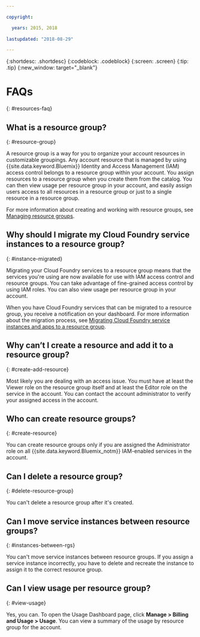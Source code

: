```yaml
---

copyright:

  years: 2015, 2018
  
lastupdated: "2018-08-29"

---
```



{:shortdesc: .shortdesc}
{:codeblock: .codeblock}
{:screen: .screen}
{:tip: .tip}
{:new_window: target="_blank"}


# FAQs
{: #resources-faq}

## What is a resource group?
{: #resource-group}

A resource group is a way for you to organize your account resources in customizable groupings. Any account resource that is managed by using {{site.data.keyword.Bluemix}} Identity and Access Management (IAM) access control belongs to a resource group within your account. You assign resources to a resource group when you create them from the catalog. You can then view usage per resource group in your account, and easily assign users access to all resources in a resource group or just to a single resource in a resource group.

For more information about creating and working with resource groups, see [Managing resource groups](/docs/resources/resourcegroups.html#rgs).  

## Why should I migrate my Cloud Foundry service instances to a resource group?
{: #instance-migrated}

Migrating your Cloud Foundry services to a resource group means that the services you're using are now available for use with IAM access control and resource groups. You can take advantage of fine-grained access control by using IAM roles. You can also view usage per resource group in your account. 

When you have Cloud Foundry services that can be migrated to a resource group, you receive a notification on your dashboard. For more information about the migration process, see [Migrating Cloud Foundry service instances and apps to a resource group](/docs/resources/instance_migration.html#migrate).

## Why can’t I create a resource and add it to a resource group?
{: #create-add-resource}

Most likely you are dealing with an access issue. You must have at least the Viewer role on the resource group itself and at least the Editor role on the service in the account. You can contact the account administrator to verify your assigned access in the account. 

## Who can create resource groups?
{: #create-resource}

You can create resource groups only if you are assigned the Administrator role on all {{site.data.keyword.Bluemix_notm}} IAM-enabled services in the account.

## Can I delete a resource group?
{: #delete-resource-group}

You can't delete a resource group after it's created.

## Can I move service instances between resource groups?
{: #instances-between-rgs}

You can't move service instances between resource groups. If you assign a service instance incorrectly, you have to delete and recreate the instance to assign it to the correct resource group.  

## Can I view usage per resource group?
{: #view-usage}

Yes, you can. To open the Usage Dashboard page, click **Manage > Billing and Usage > Usage**. You can view a summary of the usage by resource group for the account. 
